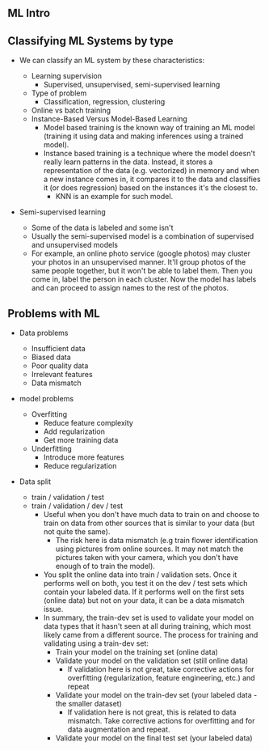 ML Intro
--------

Classifying ML Systems by type
------------------------------
* We can classify an ML system by these characteristics:
  - Learning supervision 
    *  Supervised, unsupervised, semi-supervised learning
  - Type of problem 
    - Classification, regression, clustering
  - Online vs batch training
  - Instance-Based Versus Model-Based Learning
    * Model based training is the known way of training an ML model (training it using data and making inferences 
      using a trained model).
    * Instance based training is a technique where the model doesn't really learn patterns in the data. Instead, 
      it stores a representation of the data (e.g. vectorized) in memory and when a new instance comes in, it compares it to the data and classifies it (or does regression) based on the instances it's the closest to.
      - KNN is an example for such model.

* Semi-supervised learning
  - Some of the data is labeled and some isn't
  - Usually the semi-supervised model is a combination of supervised and unsupervised models
  - For example, an online photo service (google photos) may cluster your photos in an unsupervised
    manner. It'll group photos of the same people together, but it won't be able to label them.
    Then you come in, label the person in each cluster. Now the model has labels and can proceed
    to assign names to the rest of the photos.


Problems with ML
----------------
* Data problems
  - Insufficient data
  - Biased data
  - Poor quality data
  - Irrelevant features
  - Data mismatch

* model problems
  - Overfitting
    * Reduce feature complexity
    * Add regularization
    * Get more training data
  - Underfitting
    * Introduce more features
    * Reduce regularization

* Data split
  - train / validation / test
  - train / validation / dev / test
    * Useful when you don't have much data to train on and choose to train on data from other sources that is similar
      to your data (but not quite the same). 
      - The risk here is data mismatch (e.g train flower identification using pictures from online sources. It may not
        match the pictures taken with your camera, which you don't have enough of to train the model).
    * You split the online data into train / validation sets. Once it performs well on both, you test it on the 
      dev / test sets which contain your labeled data. If it performs well on the first sets (online data) but not
      on your data, it can be a data mismatch issue. 
    * In summary, the train-dev set is used to validate your model on data types that it hasn't seen at all during
      training, which most likely came from a different source. The process for training and validating using a 
      train-dev set:
      - Train your model on the training set (online data)
      - Validate your model on the validation set (still online data)
        * If validation here is not great, take corrective actions for overfitting (regularization, feature engineering,
          etc.) and repeat
      - Validate your model on the train-dev set (your labeled data - the smaller dataset)
        * If validation here is not great, this is related to data mismatch. Take corrective actions for overfitting
          and for data augmentation and repeat.
      - Validate your model on the final test set (your labeled data)